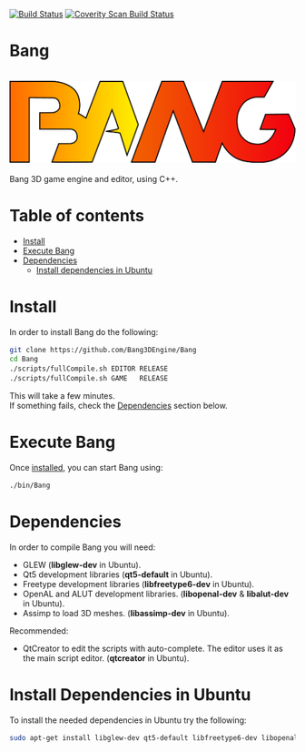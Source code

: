 [![Build Status](https://travis-ci.org/Bang3DEngine/Bang.svg?branch=master)](https://travis-ci.org/Bang3DEngine/Bang)
<a href="https://scan.coverity.com/projects/bang3dengine-bang">
  <img alt="Coverity Scan Build Status"
       src="https://scan.coverity.com/projects/12412/badge.svg"/>
</a>

# Bang
<br/>
<img src="/res/EngineAssets/Logos/LogoBang_512.png" width="512">
<br/> <br/>
Bang 3D game engine and editor, using C++. <br/> 

# Table of contents
  * [Install](#install)
  * [Execute Bang](#execute-bang)
  * [Dependencies](#dependencies)
    * [Install dependencies in Ubuntu](#install-dependencies-in-ubuntu)
  
# Install
In order to install Bang do the following:
``` Bash
git clone https://github.com/Bang3DEngine/Bang
cd Bang
./scripts/fullCompile.sh EDITOR RELEASE
./scripts/fullCompile.sh GAME   RELEASE
```
This will take a few minutes. <br/>
If something fails, check the [Dependencies](#dependencies) section below.

# Execute Bang
Once [installed](#install), you can start Bang using:
```Bash
./bin/Bang
```

# Dependencies
In order to compile Bang you will need:
  - GLEW (**libglew-dev** in Ubuntu).
  - Qt5 development libraries (**qt5-default** in Ubuntu).
  - Freetype development libraries (**libfreetype6-dev** in Ubuntu).
  - OpenAL and ALUT development libraries. (**libopenal-dev** & **libalut-dev** in Ubuntu).
  - Assimp to load 3D meshes. (**libassimp-dev** in Ubuntu).

Recommended:  
  - QtCreator to edit the scripts with auto-complete. The editor uses it as the main script editor. (**qtcreator** in Ubuntu).

# Install Dependencies in Ubuntu
To install the needed dependencies in Ubuntu try the following:
``` Bash
sudo apt-get install libglew-dev qt5-default libfreetype6-dev libopenal-dev libalut-dev libassimp-dev qtcreator
```
